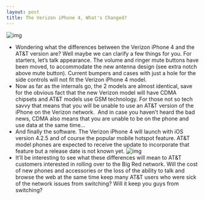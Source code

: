 ```yaml
---
layout: post
title: The Verizon iPhone 4, What's Changed?
---
```

![img](http://media.idownloadblog.com/wp-content/uploads/2011/01/Verizon-iPhone-4-hands-on-side-by-side-top-1-slashgear1-580x266.jpg)
* Wondering what the differences between the Verizon iPhone 4 and the AT&T version are? Well maybe we can clarify a few things for you. For starters, let’s talk appearance. The volume and ringer mute buttons have been moved, to accommodate the new antenna design (see extra notch above mute button). Current bumpers and cases with just a hole for the side controls will not fit the Verizon iPhone 4 model.
* Now as far as the internals go, the 2 models are almost identical, save for the obvious fact that the new Verizon model will have CDMA chipsets and AT&T models use GSM technology. For those not so tech savvy that means that you will be unable to use an AT&T version of the iPhone on the Verizon network.  And in case you haven’t heard the bad news, CDMA also means that you are unable to be on the phone and use data at the same time…
* And finally the software. The Verizon iPhone 4 will launch with iOS version 4.2.5 and of course the popular mobile hotspot feature. AT&T model phones are expected to receive the update to incorporate that feature but a release date is not known yet.
![img](http://media.idownloadblog.com/wp-content/uploads/2011/01/VZW-iPhone-iOS-4.2.5-Demo-Unit-e1294778746839.jpg)
* It’ll be interesting to see what these differences will mean to AT&T customers interested in rolling over to the Big Red network. Will the cost of new phones and accessories or the loss of the ability to talk and browse the web at the same time keep many AT&T users who were sick of the network issues from switching? Will it keep you guys from switching?

